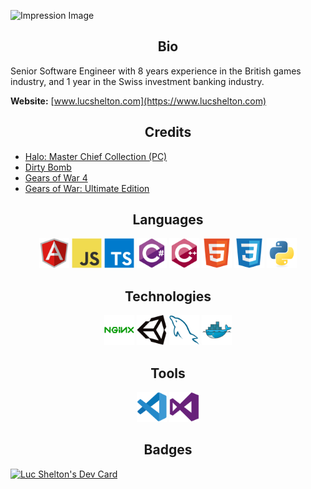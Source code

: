 ![Impression Image](https://user-images.githubusercontent.com/692378/146467491-78f58ee3-66e7-4f04-a501-cef16b3ec0e3.png)

<h2 align="center">Bio</h2>

Senior Software Engineer with 8 years experience in the British games industry, and 1 year in the Swiss investment banking industry.

**Website:** [www.lucshelton.com](https://www.lucshelton.com)

<h2 align="center">Credits</h2>

- [Halo: Master Chief Collection (PC)](https://lucshelton.com/projects/professional/halo-master-chief-collection/)
- [Dirty Bomb](https://lucshelton.com/projects/professional/dirty-bomb/)
- [Gears of War 4](https://lucshelton.com/projects/professional/gears-of-war-4/)
- [Gears of War: Ultimate Edition](https://lucshelton.com/projects/professional/gears-of-war-ultimate-edition/)

<h2 align="center">Languages</h2>

<p align="center">
  <img height="48" width="48" src="https://raw.githubusercontent.com/devicons/devicon/master/icons/angularjs/angularjs-original.svg" />
  <img height="48" width="48" src="https://raw.githubusercontent.com/devicons/devicon/master/icons/javascript/javascript-original.svg" />
  <img height="48" width="48" src="https://raw.githubusercontent.com/devicons/devicon/master/icons/typescript/typescript-original.svg" />
  <img height="48" width="48" src="https://raw.githubusercontent.com/devicons/devicon/master/icons/csharp/csharp-original.svg" />
  <img height="48" width="48" src="https://raw.githubusercontent.com/devicons/devicon/master/icons/cplusplus/cplusplus-original.svg" />
  <img height="48" width="48" src="https://raw.githubusercontent.com/devicons/devicon/master/icons/html5/html5-original.svg" />
  <img height="48" width="48" src="https://raw.githubusercontent.com/devicons/devicon/master/icons/css3/css3-original.svg" />
  <img height="48" width="48" src="https://raw.githubusercontent.com/devicons/devicon/master/icons/python/python-original.svg" />
</p>

<h2 align="center">Technologies</h2>

<p align="center">
  <img height="48" width="48" src="https://raw.githubusercontent.com/devicons/devicon/master/icons/nginx/nginx-original.svg" />
  <img height="48" width="48" src="https://raw.githubusercontent.com/devicons/devicon/master/icons/unity/unity-original.svg" />
  <img height="48" width="48" src="https://raw.githubusercontent.com/devicons/devicon/master/icons/mysql/mysql-original.svg" />
  <img height="48" width="48" src="https://raw.githubusercontent.com/devicons/devicon/master/icons/docker/docker-original.svg" />
</p>

<h2 align="center">Tools</h2>

<p align="center">
  <img height="48" width="48" src="https://raw.githubusercontent.com/devicons/devicon/master/icons/vscode/vscode-original.svg" />
  <img height="48" width="48" src="https://raw.githubusercontent.com/devicons/devicon/master/icons/visualstudio/visualstudio-plain.svg" />
</p>


<h2 align="center">Badges</h2>

<a href="https://app.daily.dev/LoveDuckie"><img src="https://api.daily.dev/devcards/2abd03549f3c42739d80deb2b414359d.png?r=rzm" width="400" alt="Luc Shelton's Dev Card"/></a>

<!--
**LoveDuckie/LoveDuckie** is a ✨ _special_ ✨ repository because its `README.md` (this file) appears on your GitHub profile.

Here are some ideas to get you started:

- 🔭 I’m currently working on ...
- 🌱 I’m currently learning ...
- 👯 I’m looking to collaborate on ...
- 🤔 I’m looking for help with ...
- 💬 Ask me about ...
- 📫 How to reach me: ...
- 😄 Pronouns: ...
- ⚡ Fun fact: ...
-->
